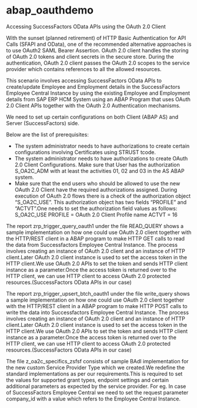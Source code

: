 # abap_oauthdemo

Accessing SuccessFactors OData APIs using the OAuth 2.0 Client 

With the sunset (planned retirement) of HTTP Basic Authentication for API Calls (SFAPI and OData), one of the recommended alternative approaches is to use OAuth2 SAML Bearer Assertion. 
OAuth 2.0 client handles the storing of OAuth 2.0 tokens and client secrets in the secure store.
During the authentication, OAuth 2.0 client passes the OAuth 2.0 scopes to the service provider which contains references to all the allowed resources.

This scenario involves accessing SuccessFactors OData APIs to create/update Employee and Employment details in the SuccessFactors Employee Central Instance by using the existing Employee and Employment details from SAP ERP HCM System using an ABAP Program that uses OAuth 2.0 Client APIs together with the OAuth 2.0 Authentication mechanisms.

We need to set up certain configurations on both Client (ABAP AS) and Server (SuccessFactors) side.

Below are the list of prerequisites:

* The system administrator needs to have authorizations to create certain configurations involving Certificates using STRUST tcode.
* The system administrator needs to have authorizations to create OAuth 2.0 Client Configurations. Make sure that User has the authorization S_OA2C_ADM with at least the activities 01, 02 and 03 in the AS ABAP system.
* Make sure that the end users who should be allowed to use the new OAuth 2.0 Client have the required authorizations assigned. During execution of OAuth 2.0 flows there is a check of the authorization object “S_OA2C_USE”. This authorization object has two fields “PROFILE” and “ACTVT”.One needs to set the authorization field values as follows: S_OA2C_USE PROFILE = OAuth 2.0 Client Profile name ACTVT = 16

The report zrp_trigger_query_oauth1 under the file READ_QUERY shows a sample implementation on how one could use OAuth 2.0 client together with the HTTP/REST client in a ABAP program to make HTTP GET calls to read the data from Successfactors Employee Central Instance.
The process involves creating an instance of OAuth 2.0 client and an instance of HTTP client.Later OAuth 2.0 client instance is used to set the access token in the
HTTP client.We use OAuth 2.0 APIs to set the token and sends HTTP client instance as a parameter.Once the access token is returned over to the HTTP client, we can use HTTP client to access OAuth 2.0 protected resources.(SuccessFactors OData APIs in our case) 

The report zrp_trigger_upsert_btch_oauth1 under the file write_query shows a sample implementation on how one could use OAuth 2.0 client together with the HTTP/REST client in a ABAP program to make HTTP POST calls to write the data into Successfactors Employee Central Instance.
The process involves creating an instance of OAuth 2.0 client and an instance of HTTP client.Later OAuth 2.0 client instance is used to set the access token in the
HTTP client.We use OAuth 2.0 APIs to set the token and sends HTTP client instance as a parameter.Once the access token is returned over to the HTTP client, we can use HTTP client to access OAuth 2.0 protected resources.(SuccessFactors OData APIs in our case)

The file z_oa2c_specifics_zsfsf consists of sample BAdI implementation for the new custom Service Provider Type which we created.We redefine the standard implementations as per our requirements.This is required to set the values for supported grant types, endpoint settings and certain additional parameters as expected by the service provider. For eg. In case of SuccessFactors Employee Central we need to set the request parameter company_id with a value which refers to the Employee Central Instance.

